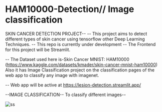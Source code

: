 # HAM10000-Detection// Image classification
SKIN CANCER DETECTION PROJECT--
-- This project aims to detect different types of skin cancer using tensorflow other Deep Learning Techniques. -- This repo is currently under development -- The Frontend for this project will be Streamlit.

-- The Dataset used here is-Skin Cancer MNIST: HAM10000 (https://www.kaggle.com/datasets/kmader/skin-cancer-mnist-ham10000)
Also it has Image Classification project on the classification pages of the web app to classify any image with imagenet.

-- Web app will be active at https://lesion-detection.streamlit.app/

--IMAGE CLASSIFICATION--
To classify different images--

![ss](https://user-images.githubusercontent.com/73830381/216281216-aab5df4b-c5b0-4845-a9c4-6df5730de602.png)
